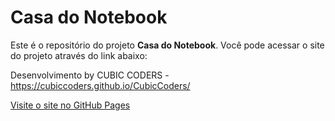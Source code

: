 # Casa do Notebook

Este é o repositório do projeto **Casa do Notebook**. Você pode acessar o site do projeto através do link abaixo:

Desenvolvimento by CUBIC CODERS -  https://cubiccoders.github.io/CubicCoders/

[Visite o site no GitHub Pages]( https://cubiccoders.github.io/ProjetoCasaDoNotebook/)
